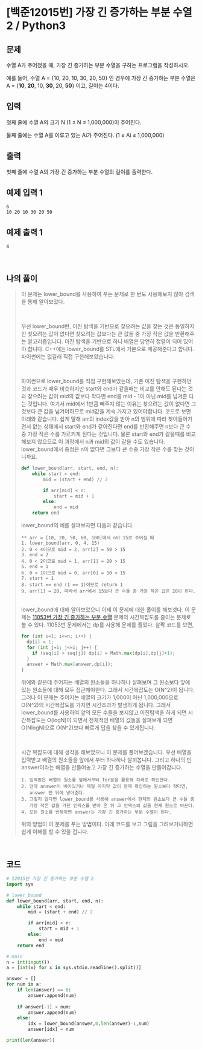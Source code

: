 # [백준12015번] 가장 긴 증가하는 부분 수열 2 / Python3

## 문제

수열 A가 주어졌을 때, 가장 긴 증가하는 부분 수열을 구하는 프로그램을 작성하시오.

예를 들어, 수열 A = {10, 20, 10, 30, 20, 50} 인 경우에 가장 긴 증가하는 부분 수열은 A = {**10**, **20**, 10, **30**, 20, **50**} 이고, 길이는 4이다.

## 입력

첫째 줄에 수열 A의 크기 N (1 ≤ N ≤ 1,000,000)이 주어진다.

둘째 줄에는 수열 A를 이루고 있는 Ai가 주어진다. (1 ≤ Ai ≤ 1,000,000)

## 출력

첫째 줄에 수열 A의 가장 긴 증가하는 부분 수열의 길이를 출력한다.

## 예제 입력 1

```
6
10 20 10 30 20 50
```

## 예제 출력 1

```
4
```

<br>

## 나의 풀이

> 이 문제는 lower_bound를 사용하여 푸는 문제로 한 번도 사용해보지 않아 검색을 통해 알아보았다.
>
> <br>
>
> 우선 lower_bound란, 이진 탐색을 기반으로 찾으려는 값을 찾는 것은 동일하지만 찾으려는 값이 없다면 찾으려는 값보다는 큰 값들 중 가장 작은 값을 반환해주는 알고리즘입니다. 이진 탐색을 기반으로 하니 배열은 당연히 정렬이 되어 있어야 합니다. C++에는 lower_bound를 STL에서 기본으로 제공해준다고 합니다. 파이썬에는 없길래 직접 구현해보았습니다.
>
> <br>
>
> 파이썬으로 lower_bound를 직접 구현해보았는데, 기존 이진 탐색을 구현하던 것과 코드가 매우 비슷하지만 start와 end가 같을때는 비교를 안해도 된다는 것과 찾으려는 값이 mid의 값보다 작다면 end를 mid - 1이 아닌 mid를 넘겨준 다는 것입니다. 여기서 mid에서 1만큼 빼주지 않는 이유는 찾으려는 값이 없다면 그 것보다 큰 값을 넘겨야하므로 mid값을 계속 가지고 있어야합니다. 코드로 보면 아래와 같습니다. 쉽게 말해 arr의 index값을 받아 n의 범위에 따라 찾아들어가면서 없는 상태에서 start와 end가 같아진다면 end를 반환해주면 n보다 큰 수 중 가장 작은 수를 가르키게 된다는 것입니다. 물론 start와 end가 같을때를 비교해보지 않으므로 이 과정에서 n과 mid의 값이 같을 수도 있습니다. lower_bound에서 중점은 n이 없다면 그보다 큰 수중 가장 작은 수를 찾는 것이니까요.
>
> ```python
> def lower_bound(arr, start, end, n):
>     while start < end:
>         mid = (start + end) // 2
> 
>         if arr[mid] < n:
>             start = mid + 1
>         else:
>             end = mid
>     return end
> ```
>
> lower_bound의 예를 살펴보자면 다음과 같습니다.
>
> ```
> ** arr = [10, 20, 50, 60, 100]에서 n이 15로 주어질 때
> 1. lower_bound(arr, 0, 4, 15)
> 2. 0 < 4이므로 mid = 2, arr[2] = 50 > 15
> 3. end = 2
> 4. 0 < 2이므로 mid = 1, arr[1] = 20 > 15
> 5. end = 1
> 6. 0 < 1이므로 mid = 0, arr[0] = 10 < 15
> 7. start = 1
> 8. start == end (1 == 1)이므로 return 1
> 9. arr[1] = 20, 따라서 arr에서 15보다 큰 수들 중 가장 작은 값은 20이 된다.
> ```
>
> <br>lower_bound에 대해 알아보았으니 이제 이 문제에 대한 풀이를 해보겟다. 이 문제는 [11053번 가장 긴 증가하는 부분 수열](https://hooongs.tistory.com/41) 문제의 시간복잡도를 줄이는 문제로 볼 수 있다. 11053번 문제에서는 dp를 사용해 문제를 풀었다. 살짝 코드를 보면, 
>
> ```python
> for (int i=1; i<=n; i++) {
>   dp[i] = 1;
>   for (int j=1; j<=i; j++) {
>     if (seq[i] > seq[j]) dp[i] = Math.max(dp[i],dp[j]+1);
>   }
>   answer = Math.max(answer,dp[i]);
> }
> ```
>
> 위에와 같은데 주어지는 배열의 원소들을 하나하나 살펴보며 그 원소보다 앞에 있는 원소들에 대해 모두 접근해야한다. 그래서 시간복잡도는 O(N^2)이 됩니다. 그러나 이 문제는 주어지는 배열의 크기가 1,000이 아닌 1,000,000으로 O(N^2)의 시간복잡도를 가지면 시간초과가 발생하게 됩니다. 그래서 lower_bound를 사용하여 앞의 모든 수들을 보지않고 이진탐색을 하게 되면 시간복잡도는 O(logN)이 되면서 전체적인 배열의 값들을 살펴보게 되면 O(NlogN)으로 O(N^2)보다 빠르게 답을 찾을 수 있게됩니다. 
>
> <br>
>
> 시간 복잡도에 대해 생각을 해보았으니 이 문제를 풀어보겠습니다. 우선 배열을 입력받고 배열의 원소들을 앞에서 부터 하나하나 살펴봅니다. 그리고 하나의 빈 answer이라는 배열을 만들어놓고 가장 긴 증가하는 수열을 만들어갑니다. 
>
> ```
> 1. 입력받은 배열의 원소를 앞에서부터 for문을 활용해 차례로 확인한다.
> 2. 만약 answer이 비어있거나 제일 마지막 값이 현재 확인하는 원소보다 작다면, 
> 	 answer 맨 뒤에 넣어준다.
> 3. 그렇지 않다면 lower_bound를 사용해 answer에서 현재의 원소보다 큰 수들 중
>    가장 작은 값을 가진 인덱스를 받아 온 뒤 그 인덱스의 값을 현재 원소로 바꾼다.
> 4. 모든 원소를 반복하면 answer는 가장 긴 증가하는 부분 수열이 된다.
> ```
>
> 위의 방법이 이 문제를 푸는 방법이다. 아래 코드를 보고 그림을 그려보거나하면 쉽게 이해를 할 수 있을 겁니다.

<br>

## 코드

```python
# 12015번 가장 긴 증가하는 부분 수열 2
import sys

# lower_bound
def lower_bound(arr, start, end, n):
    while start < end:
        mid = (start + end) // 2

        if arr[mid] < n:
            start = mid + 1
        else:
            end = mid
    return end    

# main
n = int(input())
a = [int(x) for x in sys.stdin.readline().split()]

answer = []
for num in a:
    if len(answer) == 0:
        answer.append(num)
    
    if answer[-1] < num:
        answer.append(num)
    else:
        idx = lower_bound(answer,0,len(answer)-1,num)
        answer[idx] = num

print(len(answer))

```

